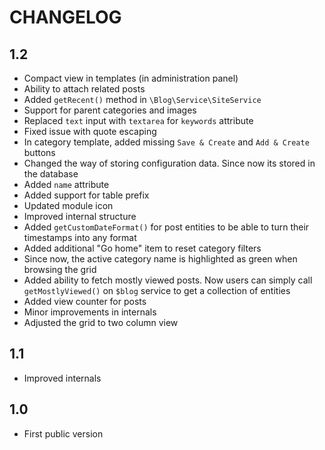 CHANGELOG
=========

1.2
---

 * Compact view in templates (in administration panel)
 * Ability to attach related posts
 * Added `getRecent()` method in `\Blog\Service\SiteService`
 * Support for parent categories and images
 * Replaced `text` input with `textarea` for `keywords` attribute
 * Fixed issue with quote escaping
 * In category template, added missing `Save & Create` and `Add & Create` buttons
 * Changed the way of storing configuration data. Since now its stored in the database
 * Added `name` attribute
 * Added support for table prefix
 * Updated module icon
 * Improved internal structure
 * Added `getCustomDateFormat()` for post entities to be able to turn their timestamps into any format
 * Added additional "Go home" item to reset category filters
 * Since now, the active category name is highlighted as green when browsing the grid
 * Added ability to fetch mostly viewed posts. Now users can simply call `getMostlyViewed()` on `$blog` service to get a collection of entities
 * Added view counter for posts
 * Minor improvements in internals
 * Adjusted the grid to two column view

1.1
---

 * Improved internals

1.0
---

 * First public version